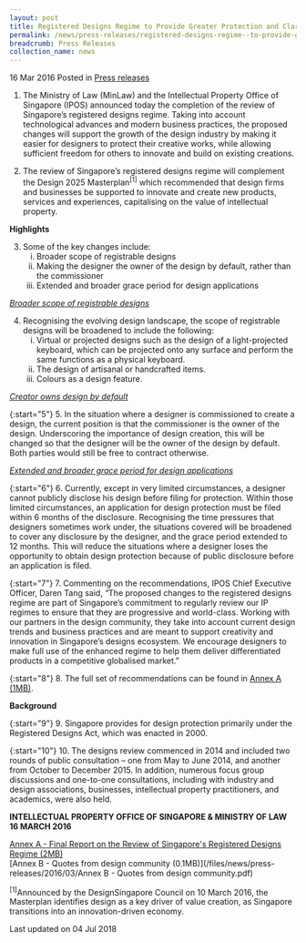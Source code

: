 ```yaml
---
layout: post
title: Registered Designs Regime to Provide Greater Protection and Clarity to Designers
permalink: /news/press-releases/registered-designs-regime--to-provide-greater-protection-and-cla
breadcrumb: Press Releases
collection_name: news
---
```


16 Mar 2016 Posted in [Press releases](/news/press-releases)


1. The Ministry of Law (MinLaw) and the Intellectual Property Office of Singapore (IPOS) announced today the completion of the review of Singapore’s registered designs regime. Taking into account technological advances and modern business practices, the proposed changes will support the growth of the design industry by making it easier for designers to protect their creative works, while allowing sufficient freedom for others to innovate and build on existing creations.

2. The review of Singapore’s registered designs regime will complement the Design 2025 Masterplan<sup>[1]</sup> which recommended that design firms and businesses be supported to innovate and create new products, services and experiences, capitalising on the value of intellectual property.

**Highlights**

<ol start="3">
<li>Some of the key changes include:
<ol style="list-style-type: lower-roman;">
<li> Broader scope of registrable designs</li>
<li> Making the designer the owner of the design by default, rather than the commissioner</li>
<li> Extended and broader grace period for design applications</li>

</ol>
</li>
</ol>

*<u>Broader scope of registrable designs</u>*

<ol start="4">
<li>Recognising the evolving design landscape, the scope of registrable designs will be broadened to include the following:
<ol style="list-style-type: lower-roman;">
<li>Virtual or projected designs such as the design of a light-projected keyboard, which can be projected onto any surface and perform the same functions as a physical keyboard.</li>
<li> The design of artisanal or handcrafted items.</li>
<li> Colours as a design feature.</li>
</ol>
</li>
</ol>

*<u>Creator owns design by default</u>*

{:start="5"}
5. In the situation where a designer is commissioned to create a design, the current position is that the commissioner is the owner of the design.  Underscoring the importance of design creation, this will be changed so that the designer will be the owner of the design by default.  Both parties would still be free to contract otherwise.

*<u>Extended and broader grace period for design applications</u>*

{:start="6"}
6. Currently, except in very limited circumstances, a designer cannot publicly disclose his design before filing for protection. Within those limited circumstances, an application for design protection must be filed within 6 months of the disclosure.  Recognising the time pressures that designers sometimes work under, the situations covered will be broadened to cover any disclosure by the designer, and the grace period extended to 12 months.  This will reduce the situations where a designer loses the opportunity to obtain design protection because of public disclosure before an application is filed.

{:start="7"}
7. Commenting on the recommendations, IPOS Chief Executive Officer, Daren Tang said, “The proposed changes to the registered designs regime are part of Singapore’s commitment to regularly review our IP regimes to ensure that they are progressive and world-class.  Working with our partners in the design community, they take into account current design trends and business practices and are meant to support creativity and innovation in Singapore’s designs ecosystem.  We encourage designers to make full use of the enhanced regime to help them deliver differentiated products in a competitive globalised market.”

{:start="8"}
8. The full set of recommendations can be found in  [Annex A (1MB)](/files/news/press-releases/2016/03/AnnexA-FinalReportForDesignsReview.pdf).

**Background**

{:start="9"}
9. Singapore provides for design protection primarily under the Registered Designs Act, which was enacted in 2000.

{:start="10"}
10. The designs review commenced in 2014 and included two rounds of public consultation – one from May to June 2014, and another from October to December 2015.  In addition, numerous focus group discussions and one-to-one consultations, including with industry and design associations, businesses, intellectual property practitioners, and academics, were also held.

**INTELLECTUAL PROPERTY OFFICE OF SINGAPORE & MINISTRY OF LAW**  
**16 MARCH 2016**

[Annex A - Final Report on the Review of Singapore's Registered Designs Regime (2MB)](/files/news/press-releases/2016/03/AnnexA-FinalReportForDesignsReview.pdf)  
[Annex B - Quotes from design community (0.1MB)](/files/news/press-releases/2016/03/Annex B - Quotes from design community.pdf)

<sup>[1]</sup>Announced by the DesignSingapore Council on 10 March 2016, the Masterplan identifies design as a key driver of value creation, as Singapore transitions into an innovation-driven economy.

<p class="right-side-updated">Last updated on 04 Jul 2018</p>

